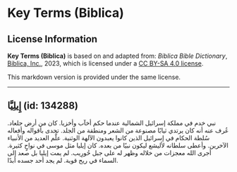 # Key Terms (Biblica)

## License Information

**Key Terms (Biblica)** is based on and adapted from: _Biblica Bible Dictionary_, [Biblica, Inc.](https://www.biblica.com/), 2023, which is licensed under a [CC BY-SA 4.0 license](https://creativecommons.org/licenses/by-sa/4.0/legalcode.en).

This markdown version is provided under the same license.



--------------------------------

## إِيلِيَّا (id: 134288)

نبي خدم في مملكة إسرائيل الشمالية عندما حكم أخآب وأخزيا. كان من أرض جلعاد. عُرف عنه أنه كان يرتدي ثيابًا مصنوعة من الشعر ومنطقة من الجلد. تحدى بأقواله وأفعاله سُلطة الحكام في إسرائيل الذين كانوا يعبدون الآلهة الوثنية. علَّم العديد من الأنبياء الآخرين. وأعطى سلطانه لأليشع ليكون نبيًا من بعده. كان إيليا مثل موسى في نواحٍ كثيرة. أجرى الله معجزات من خلاله وظهر له على جبل حُورِيب. لم يمت إيليا بل صعد إلى السماء في ريح قوية. لم يجد أحد جسده أبدًا.


